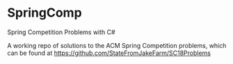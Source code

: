 # SpringComp
Spring Competition Problems with C#

A working repo of solutions to the ACM Spring Competition problems, which can be found at https://github.com/StateFromJakeFarm/SC18Problems
